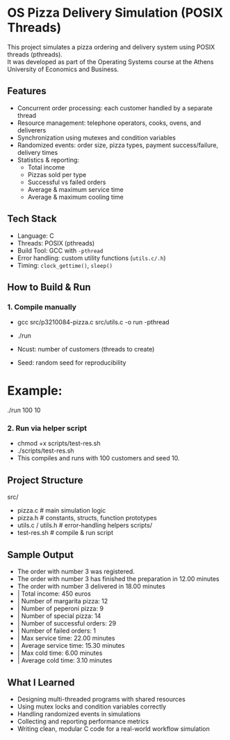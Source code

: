 # OS Pizza Delivery Simulation (POSIX Threads)

This project simulates a pizza ordering and delivery system using POSIX threads (pthreads).  
It was developed as part of the Operating Systems course at the Athens University of Economics and Business.

## Features
- Concurrent order processing: each customer handled by a separate thread
- Resource management: telephone operators, cooks, ovens, and deliverers
- Synchronization using mutexes and condition variables
- Randomized events: order size, pizza types, payment success/failure, delivery times
- Statistics & reporting:
  - Total income
  - Pizzas sold per type
  - Successful vs failed orders
  - Average & maximum service time
  - Average & maximum cooling time

## Tech Stack
- Language: C
- Threads: POSIX (pthreads)
- Build Tool: GCC with `-pthread`
- Error handling: custom utility functions (`utils.c/.h`)
- Timing: `clock_gettime()`, `sleep()`

## How to Build & Run

### 1. Compile manually
- gcc src/p3210084-pizza.c src/utils.c -o run -pthread
- ./run <Ncust> <Seed>

- Ncust: number of customers (threads to create)
- Seed: random seed for reproducibility

# Example:
./run 100 10

### 2. Run via helper script
- chmod +x scripts/test-res.sh
- ./scripts/test-res.sh
- This compiles and runs with 100 customers and seed 10.

## Project Structure
src/
- pizza.c                # main simulation logic
- pizza.h                # constants, structs, function prototypes
- utils.c / utils.h      # error-handling helpers
scripts/
- test-res.sh            # compile & run script

## Sample Output
- The order with number 3 was registered.
- The order with number 3 has finished the preparation in 12.00 minutes
- The order with number 3 delivered in 18.00 minutes
- | Total income: 450 euros
- | Number of margarita pizza: 12
- | Number of peperoni pizza: 9
- | Number of special pizza: 14
- | Number of successful orders: 29
- | Number of failed orders: 1
- | Max service time: 22.00 minutes
- | Average service time: 15.30 minutes
- | Max cold time: 6.00 minutes
- | Average cold time: 3.10 minutes

## What I Learned

- Designing multi-threaded programs with shared resources
- Using mutex locks and condition variables correctly
- Handling randomized events in simulations
- Collecting and reporting performance metrics
- Writing clean, modular C code for a real-world workflow simulation

